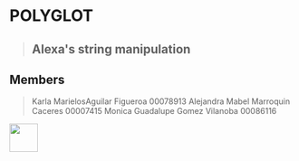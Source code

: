 # POLYGLOT

> ## Alexa's string manipulation

##  Members
> Karla MarielosAguilar Figueroa  00078913
> Alejandra Mabel Marroquin Caceres 00007415
> Monica Guadalupe Gomez Vilanoba 00086116

<img src="https://github.com/marielosagui/POLYGLOT-MEF3D/blob/master/PRE-PROCESO/Viga%20mallada.gif" width="50" height="50" />
